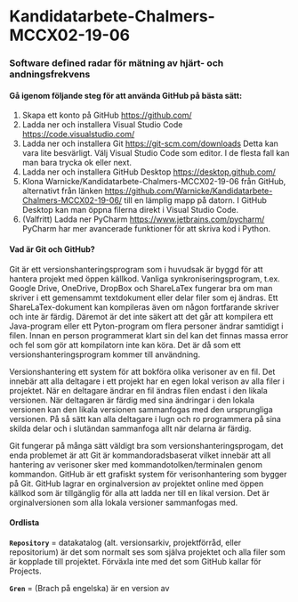 # Kandidatarbete-Chalmers-MCCX02-19-06
### Software defined radar för mätning av hjärt- och andningsfrekvens

#### Gå igenom följande steg för att använda GitHub på bästa sätt:

1. Skapa ett konto på GitHub https://github.com/
2. Ladda ner och installera Visual Studio Code https://code.visualstudio.com/
3. Ladda ner och installera Git https://git-scm.com/downloads Detta kan vara lite besvärligt. Välj Visual Studio Code som editor. I de flesta fall kan man bara trycka ok eller next.
4. Ladda ner och installera GitHub Desktop https://desktop.github.com/
5. Klona Warnicke/Kandidatarbete-Chalmers-MCCX02-19-06 från GitHub, alternativt från länken https://github.com/Warnicke/Kandidatarbete-Chalmers-MCCX02-19-06/ till en lämplig mapp på datorn. I GitHub Desktop kan man öppna filerna direkt i Visual Studio Code.
6. (Valfritt) Ladda ner PyCharm https://www.jetbrains.com/pycharm/ PyCharm har mer avancerade funktioner för att skriva kod i Python.

#### Vad är Git och GitHub?
Git är ett versionshanteringsprogram som i huvudsak är byggd för att hantera projekt med öppen källkod. Vanliga synkroniseringsprogram, t.ex. Google Drive, OneDrive, DropBox och ShareLaTex fungerar bra om man skriver i ett gemensammt textdokument eller delar filer som ej ändras. Ett ShareLaTex-dokument kan kompileras även om någon fortfarande skriver och inte är färdig. Däremot är det inte säkert att det går att kompilera ett Java-program eller ett Pyton-program om flera personer ändrar samtidigt i filen. Innan en person programmerat klart sin del kan det finnas massa error och fel som gör att kompilatorn inte kan köra. Det är då som ett versionshanteringsprogram kommer till användning. 

Versionshantering ett system för att bokföra olika verisoner av en fil. Det innebär att alla deltagare i ett projekt har en egen lokal verison av alla filer i projektet. När en deltagare ändrar en fil ändras filen endast i den likala versionen. När deltagaren är färdig med sina ändringar i den lokala versionen kan den likala versionen sammanfogas med den ursprungliga versionen. På så sätt kan alla deltagare i lugn och ro programmera på sina skilda delar och i slutändan sammanfoga allt när delarna är färdig. 

Git fungerar på många sätt väldigt bra som versionshanteringsprogam, det enda problemet är att Git är kommandoradsbaserat vilket innebär att all hantering av verisoner sker med kommandotolken/terminalen genom kommandon. GitHub är ett grafiskt system för verisonhantering som bygger på Git. GitHub lagrar en orginalversion av projektet online med öppen källkod som är tillgänglig för alla att ladda ner till en likal version. Det är orginalversionen som alla lokala versioner sammanfogas med. 

#### Ordlista

**`Repository`** = datakatalog (alt. versionsarkiv, projektförråd, eller repositorium) 
är det som normalt ses som själva projektet och alla filer som är kopplade till projektet. Förväxla inte med det som GitHub kallar för Projects.

**`Gren`** = (Brach på engelska) är en version av

